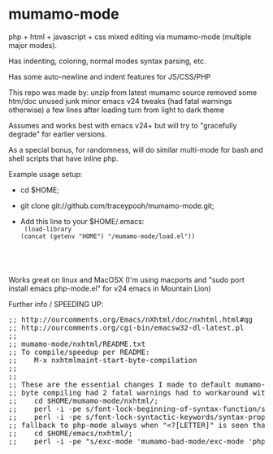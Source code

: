 mumamo-mode
===========


php + html + javascript + css mixed editing via mumamo-mode (multiple major modes).  

Has indenting, coloring, normal modes syntax parsing, etc.

Has some auto-newline and indent features for JS/CSS/PHP



This repo was made by:
  unzip from latest mumamo source
  removed some htm/doc unused junk
  minor emacs v24 tweaks (had fatal warnings otherwise)
  a few lines after loading turn from light to dark theme



Assumes and works best with emacs v24+
but will try to "gracefully degrade" for earlier versions.

As a special bonus, for randomness, will do similar multi-mode for bash
and shell scripts that have inline php.




Example usage setup:
* cd $HOME;
* git clone git://github.com/traceypooh/mumamo-mode.git;

* Add this line to your $HOME/.emacs:
<code><br>
(load-library (concat (getenv "HOME") "/mumamo-mode/load.el"))
</code>


Works great on linux and MacOSX 
(I'm using macports and "sudo port install emacs php-mode.el" for v24 emacs in Mountain Lion)




Further info / SPEEDING UP:
<pre>
;; http://ourcomments.org/Emacs/nXhtml/doc/nxhtml.html#qg
;; http://ourcomments.org/cgi-bin/emacsw32-dl-latest.pl
;;
;; mumamo-mode/nxhtml/README.txt
;; To compile/speedup per README:
;;    M-x nxhtmlmaint-start-byte-compilation
;;
;;
;; These are the essential changes I made to default mumamo-mode source:
;; byte compiling had 2 fatal warnings had to workaround with first to make the .elc files:
;;    cd $HOME/mumamo-mode/nxhtml/;
;;    perl -i -pe s/font-lock-beginning-of-syntax-function/syntax-begin-function/g */*.el;
;;    perl -i -pe s/font-lock-syntactic-keywords/syntax-propertize-function/g      */*.el;
;; fallback to php-mode always when "&lt;?[LETTER]" is seen that is not "&lt;?xml"
;;    cd $HOME/emacs/nxhtml/;
;;    perl -i -pe "s/exc-mode 'mumamo-bad-mode/exc-mode 'php-mode/"  util/mumamo-fun.el;
</pre>
